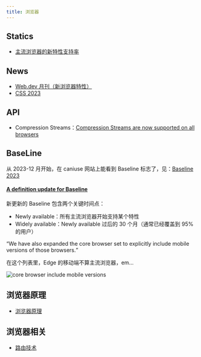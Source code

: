 ```yaml
---
title: 浏览器
---
```


## Statics

* [主流浏览器的新特性支持率](https://wpt.fyi/interop-2023)

## News

* [Web.dev 月刊（新浏览器特性）](/maps/_web/browser/new)
* [CSS 2023](https://developer.chrome.com/blog/css-wrapped-2023?hl=en)

## API

* Compression Streams：[Compression Streams are now supported on all browsers](https://web.dev/blog/compressionstreams?hl=en)

## BaseLine

从 2023-12 月开始，在 caniuse 网站上能看到 Baseline 标志了，见：[Baseline 2023](https://web.dev/blog/baseline2023)

#### [A definition update for Baseline](https://web.dev/blog/baseline-definition-update?hl=en)

新更新的 Baseline 包含两个关键时间点：

* Newly available：所有主流浏览器开始支持某个特性
* Widely available：Newly available 过后的 30 个月（通常已经覆盖到 95% 的用户）

<q>We have also expanded the core browser set to explicitly include mobile versions of those browsers.</q>

在这个列表里，Edge 的移动端不算主流浏览器，em...

![core browser include mobile versions](https://mgear-image.oss-cn-shanghai.aliyuncs.com/image/other/20231227012228.png)

## 浏览器原理

* [浏览器原理](/maps/_web/browser/principle)

## 浏览器相关

* [路由技术](/maps/_web/browser/router)

